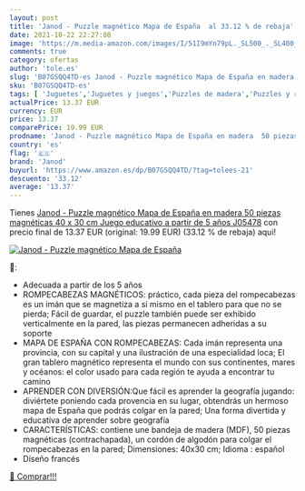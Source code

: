 ```yaml
---
layout: post
title: 'Janod - Puzzle magnético Mapa de España  al 33.12 % de rebaja'
date: 2021-10-22 22:27:08
image: 'https://m.media-amazon.com/images/I/51I9mYn79pL._SL500_._SL400_.jpg'
comments: true
category: ofertas
author: 'tole.es'
slug: 'B07GSQQ4TD-es Janod - Puzzle magnético Mapa de España en madera 50...'
sku: 'B07GSQQ4TD-es'
tags: [ 'Juguetes','Juguetes y juegos','Puzzles de madera','Puzzles y rompecabezas','janod','puzzle', ]
actualPrice: 13.37 EUR
currency: EUR
price: 13.37
comparePrice: 19.99 EUR
prodname: 'Janod - Puzzle magnético Mapa de España en madera  50 piezas magnéticas  40 x 30 cm  Juego educativo a partir de 5 años  J05478'
country: 'es'
flag: '🇪🇸'
brand: 'Janod'
buyurl: 'https://www.amazon.es/dp/B07GSQQ4TD/?tag=tolees-21'
descuento: '33.12'
average: '13.37'
---
```


Tienes [Janod - Puzzle magnético Mapa de España en madera  50 piezas magnéticas  40 x 30 cm  Juego educativo a partir de 5 años  J05478](https://www.amazon.es/dp/B07GSQQ4TD/?tag=tolees-21) con precio final de  13.37 EUR (original: 19.99 EUR) (33.12 %  de rebaja) aqui!

[![Janod - Puzzle magnético Mapa de España ](https://m.media-amazon.com/images/I/51I9mYn79pL._SL500_._SL400_.jpg)](https://www.amazon.es/dp/B07GSQQ4TD/?tag=tolees-21)

🔎:

- Adecuada a partir de los 5 años
- ROMPECABEZAS MAGNÉTICOS: práctico, cada pieza del rompecabezas es un imán que se magnetiza a sí mismo en el tablero para que no se pierda; Fácil de guardar, el puzzle también puede ser exhibido verticalmente en la pared, las piezas permanecen adheridas a su soporte
- MAPA DE ESPAÑA CON ROMPECABEZAS: Cada imán representa una provincia, con su capital y una ilustración de una especialidad loca; El gran tablero magnético representa el mundo con sus continentes, mares y océanos: el color usado para cada región te ayuda a encontrar tu camino
- APRENDER CON DIVERSIÓN:Que fácil es aprender la geografía jugando: diviértete poniendo cada provencia en su lugar, obtendrás un hermoso mapa de España que podrás colgar en la pared; Una forma divertida y educativa de aprender sobre geografía
- CARACTERÍSTICAS: contiene une bandeja de madera (MDF), 50 piezas magnéticas (contrachapada), un cordón de algodón para colgar el rompecabezas en la pared; Dimensiones: 40x30 cm; Idioma : español
- Diseño francés

[🛒 Comprar!!!](https://www.amazon.es/dp/B07GSQQ4TD/?tag=tolees-21)
